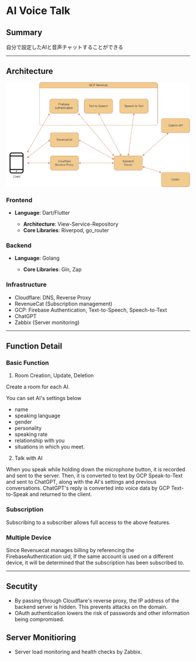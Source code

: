 # AI Voice Talk

## Summary

自分で設定したAIと音声チャットすることができる

---

## Architecture

![architecture](https://github.com/RYO1223/resume/blob/master/docs/my_applications/AI_Voice_Talk/architecture.jpg?raw=true)

### Frontend

- **Language**: Dart/Flutter

  - **Architecture**: View-Service-Repository
  - **Core Libraries**: Riverpod, go_router

### Backend

- **Language**: Golang

  - **Core Libraries**: Gin, Zap

### Infrastructure

- Cloudflare: DNS, Reverse Proxy
- RevenueCat (Subscription management)
- GCP: Firebase Authentication, Text-to-Speech, Speech-to-Text
- ChatGPT
- Zabbix (Server monitoring)

---

## Function Detail

### Basic Function

1. Room Creation, Update, Deletion

Create a room for each AI.

You can set AI's settings below
- name
- speaking language
- gender
- personality
- speaking rate
- relationship with you
- situations in which you meet.

2. Talk with AI

When you speak while holding down the microphone button, it is recorded and sent to the server.
Then, it is converted to text by GCP Speak-to-Text and sent to ChatGPT, along with the AI's settings and previous conversations.
ChatGPT's reply is converted into voice data by GCP Text-to-Speak and returned to the client.

### Subscription

Subscribing to a subscriber allows full access to the above features.

### Multiple Device

Since Revenuecat manages billing by referencing the FirebaseAuthentication uid,
If the same account is used on a different device, it will be determined that the subscription has been subscribed to.

---

## Secutity

- By passing through Cloudflare's reverse proxy, the IP address of the backend server is hidden. This prevents attacks on the domain.
- OAuth authentication lowers the risk of passwords and other information being compromised.

## Server Monitioring

- Server load monitoring and health checks by Zabbix.
